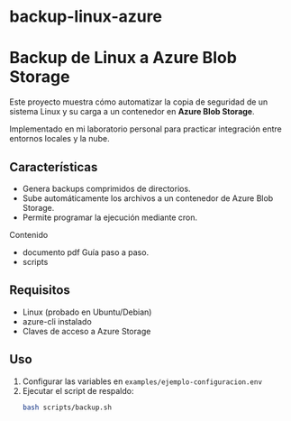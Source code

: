 # backup-linux-azure
# Backup de Linux a Azure Blob Storage

Este proyecto muestra cómo automatizar la copia de seguridad de un sistema Linux y su carga a un contenedor en **Azure Blob Storage**.

Implementado en mi laboratorio personal para practicar integración entre entornos locales y la nube.

## Características
- Genera backups comprimidos de directorios.
- Sube automáticamente los archivos a un contenedor de Azure Blob Storage.
- Permite programar la ejecución mediante cron.

Contenido
- documento pdf Guía paso a paso.
- scripts

## Requisitos
- Linux (probado en Ubuntu/Debian)
- azure-cli instalado
- Claves de acceso a Azure Storage

## Uso
1. Configurar las variables en `examples/ejemplo-configuracion.env`
2. Ejecutar el script de respaldo:
   ```bash
   bash scripts/backup.sh
